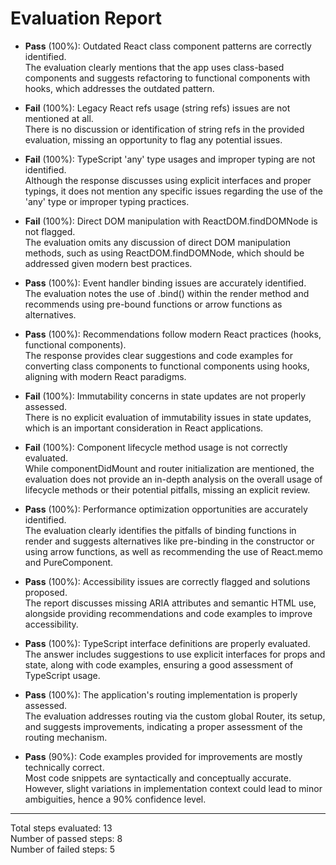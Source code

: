 # Evaluation Report

- **Pass** (100%): Outdated React class component patterns are correctly identified.  
  The evaluation clearly mentions that the app uses class-based components and suggests refactoring to functional components with hooks, which addresses the outdated pattern.

- **Fail** (100%): Legacy React refs usage (string refs) issues are not mentioned at all.  
  There is no discussion or identification of string refs in the provided evaluation, missing an opportunity to flag any potential issues.

- **Fail** (100%): TypeScript 'any' type usages and improper typing are not identified.  
  Although the response discusses using explicit interfaces and proper typings, it does not mention any specific issues regarding the use of the 'any' type or improper typing practices.

- **Fail** (100%): Direct DOM manipulation with ReactDOM.findDOMNode is not flagged.  
  The evaluation omits any discussion of direct DOM manipulation methods, such as using ReactDOM.findDOMNode, which should be addressed given modern best practices.

- **Pass** (100%): Event handler binding issues are accurately identified.  
  The evaluation notes the use of .bind() within the render method and recommends using pre-bound functions or arrow functions as alternatives.

- **Pass** (100%): Recommendations follow modern React practices (hooks, functional components).  
  The response provides clear suggestions and code examples for converting class components to functional components using hooks, aligning with modern React paradigms.

- **Fail** (100%): Immutability concerns in state updates are not properly assessed.  
  There is no explicit evaluation of immutability issues in state updates, which is an important consideration in React applications.

- **Fail** (100%): Component lifecycle method usage is not correctly evaluated.  
  While componentDidMount and router initialization are mentioned, the evaluation does not provide an in-depth analysis on the overall usage of lifecycle methods or their potential pitfalls, missing an explicit review.

- **Pass** (100%): Performance optimization opportunities are accurately identified.  
  The evaluation clearly identifies the pitfalls of binding functions in render and suggests alternatives like pre-binding in the constructor or using arrow functions, as well as recommending the use of React.memo and PureComponent.

- **Pass** (100%): Accessibility issues are correctly flagged and solutions proposed.  
  The report discusses missing ARIA attributes and semantic HTML use, alongside providing recommendations and code examples to improve accessibility.

- **Pass** (100%): TypeScript interface definitions are properly evaluated.  
  The answer includes suggestions to use explicit interfaces for props and state, along with code examples, ensuring a good assessment of TypeScript usage.

- **Pass** (100%): The application's routing implementation is properly assessed.  
  The evaluation addresses routing via the custom global Router, its setup, and suggests improvements, indicating a proper assessment of the routing mechanism.

- **Pass** (90%): Code examples provided for improvements are mostly technically correct.  
  Most code snippets are syntactically and conceptually accurate. However, slight variations in implementation context could lead to minor ambiguities, hence a 90% confidence level.

---

Total steps evaluated: 13  
Number of passed steps: 8  
Number of failed steps: 5
